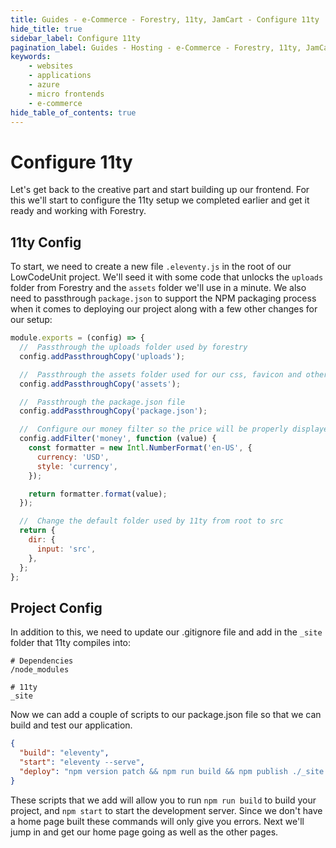 ```yaml
---
title: Guides - e-Commerce - Forestry, 11ty, JamCart - Configure 11ty
hide_title: true
sidebar_label: Configure 11ty
pagination_label: Guides - Hosting - e-Commerce - Forestry, 11ty, JamCart - Configure 11ty
keywords:
    - websites
    - applications
    - azure
    - micro frontends
    - e-commerce
hide_table_of_contents: true
---
```


# Configure 11ty

Let's get back to the creative part and start building up our frontend.  For this we'll start to configure the 11ty setup we completed earlier and get it ready and working with Forestry.

## 11ty Config

To start, we need to create a new file `.eleventy.js` in the root of our LowCodeUnit project.  We'll seed it with some code that unlocks the `uploads` folder from Forestry and the `assets` folder we'll use in a minute. We also need to passthrough `package.json` to support the NPM packaging process when it comes to deploying our project along with a few other changes for our setup:

```javascript
module.exports = (config) => {
  //  Passthrough the uploads folder used by forestry
  config.addPassthroughCopy('uploads');

  //  Passthrough the assets folder used for our css, favicon and other assets
  config.addPassthroughCopy('assets');

  //  Passthrough the package.json file
  config.addPassthroughCopy('package.json');

  //  Configure our money filter so the price will be properly displayed
  config.addFilter('money', function (value) {
    const formatter = new Intl.NumberFormat('en-US', {
      currency: 'USD',
      style: 'currency',
    });

    return formatter.format(value);
  });

  //  Change the default folder used by 11ty from root to src
  return {
    dir: {
      input: 'src',
    },
  };
};
```

## Project Config

In addition to this, we need to update our .gitignore file and add in the `_site` folder that 11ty compiles into:

```.gitignore
# Dependencies
/node_modules

# 11ty
_site
```

Now we can add a couple of scripts to our package.json file so that we can build and test our application.

```json
{
  "build": "eleventy",
  "start": "eleventy --serve",
  "deploy": "npm version patch && npm run build && npm publish ./_site --access public"
}
```

These scripts that we add will allow you to run `npm run build` to build your project, and `npm start` to start the development server. Since we don't have a home page built these commands will only give you errors.  Next we'll jump in and get our home page going as well as the other pages.
